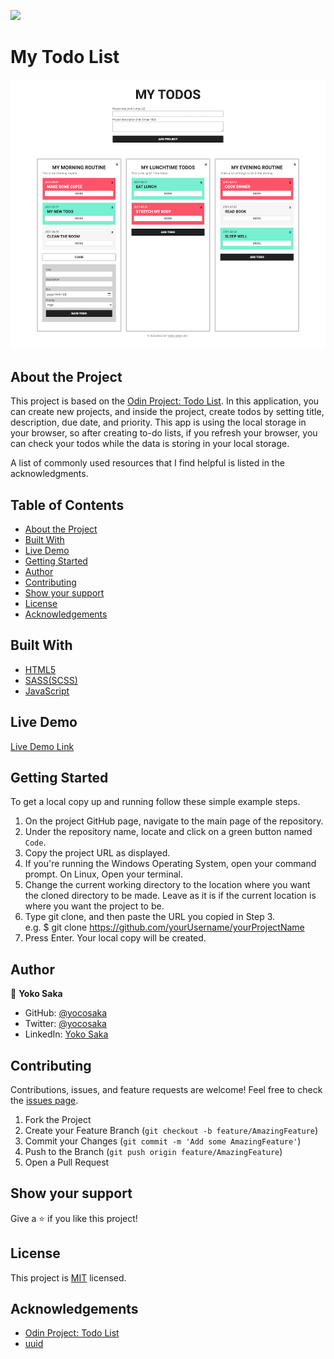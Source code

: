 ![](https://img.shields.io/badge/Microverse-blueviolet)
# My Todo List
![Top Page Screenshot](./screenshot-n.png)

## About the Project

This project is based on the [Odin Project: Todo List](https://www.theodinproject.com/courses/javascript/lessons/todo-list). In this application, you can create new projects, and inside the project, create todos by setting title, description, due date, and priority. This app is using the local storage in your browser, so after creating to-do lists, if you refresh your browser, you can check your todos while the data is storing in your local storage.

A list of commonly used resources that I find helpful is listed in the acknowledgments.


## Table of Contents

* [About the Project](#about-the-project)
* [Built With](#built-with)
* [Live Demo](#live-demo)
* [Getting Started](#getting-started)
* [Author](#author)
* [Contributing](#contributing)
* [Show your support](#show-your-support)
* [License](#license)
* [Acknowledgements](#acknowledgements)

## Built With

* [HTML5](https://en.wikipedia.org/wiki/HTML5)
* [SASS(SCSS)](https://sass-lang.com/)
* [JavaScript](https://en.wikipedia.org/wiki/JavaScript)

## Live Demo

[Live Demo Link](https://yokosaka-my-todo-app.netlify.app/)


## Getting Started

To get a local copy up and running follow these simple example steps.

1. On the project GitHub page, navigate to the main page of the repository.
2. Under the repository name, locate and click on a green button named `Code`. 
3. Copy the project URL as displayed.
4. If you're running the Windows Operating System, open your command prompt. On Linux, Open your terminal. 
5. Change the current working directory to the location where you want the cloned directory to be made. Leave as it is if the current location is where you want the project to be. 
6. Type git clone, and then paste the URL you copied in Step 3. <br>
e.g. $ git clone https://github.com/yourUsername/yourProjectName 
7. Press Enter. Your local copy will be created. 


## Author

👤 **Yoko Saka**

- GitHub: [@yocosaka](https://github.com/yocosaka)
- Twitter: [@yocosaka](https://twitter.com/yocosaka)
- LinkedIn: [Yoko Saka](https://www.linkedin.com/in/yokosaka)


## Contributing

Contributions, issues, and feature requests are welcome!
Feel free to check the [issues page](../../issues).

1. Fork the Project
2. Create your Feature Branch (`git checkout -b feature/AmazingFeature`)
3. Commit your Changes (`git commit -m 'Add some AmazingFeature'`)
4. Push to the Branch (`git push origin feature/AmazingFeature`)
5. Open a Pull Request


## Show your support

Give a ⭐️ if you like this project!


## License

This project is [MIT](./LICENSE) licensed.


## Acknowledgements
* [Odin Project: Todo List](https://www.theodinproject.com/courses/javascript/lessons/todo-list)
* [uuid](https://github.com/uuidjs/uuid)
